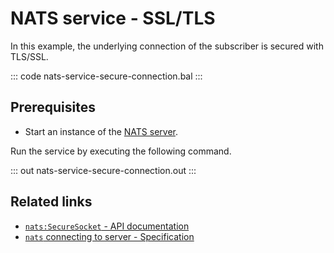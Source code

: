 # NATS service - SSL/TLS

In this example, the underlying connection of the subscriber is secured with TLS/SSL. 

::: code nats-service-secure-connection.bal :::

## Prerequisites
- Start an instance of the [NATS server](https://docs.nats.io/nats-concepts/what-is-nats/walkthrough_setup).

Run the service by executing the following command.

::: out nats-service-secure-connection.out :::

## Related links
- [`nats:SecureSocket` - API documentation](https://lib.ballerina.io/ballerinax/nats/latest/records/SecureSocket)
- [`nats` connecting to server - Specification](https://github.com/ballerina-platform/module-ballerinax-nats/blob/master/docs/spec/spec.md#2-connection)
